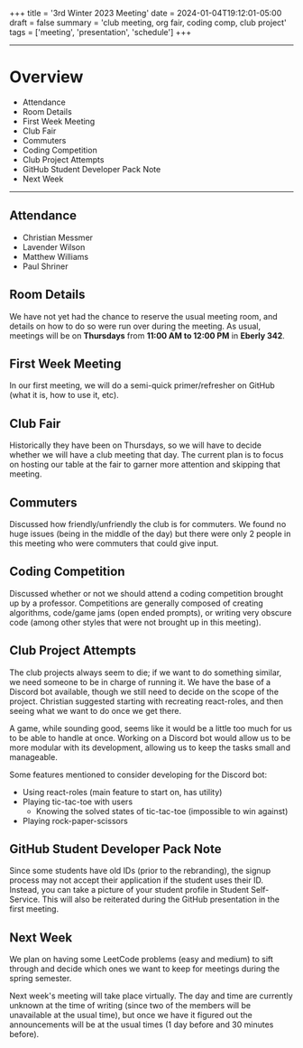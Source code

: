 +++
title = '3rd Winter 2023 Meeting'
date = 2024-01-04T19:12:01-05:00
draft = false
summary = 'club meeting, org fair, coding comp, club project'
tags = ['meeting', 'presentation', 'schedule']
+++

***

# Overview

- Attendance
- Room Details
- First Week Meeting
- Club Fair
- Commuters
- Coding Competition
- Club Project Attempts
- GitHub Student Developer Pack Note
- Next Week

***

## Attendance

- Christian Messmer
- Lavender Wilson
- Matthew Williams
- Paul Shriner

## Room Details

We have not yet had the chance to reserve the usual meeting room, and details on how to do so were run over during the meeting. As usual, meetings will be on __Thursdays__ from __11:00 AM to 12:00 PM__ in __Eberly 342__. 

## First Week Meeting

In our first meeting, we will do a semi-quick primer/refresher on GitHub (what it is, how to use it, etc). 

## Club Fair

Historically they have been on Thursdays, so we will have to decide whether we will have a club meeting that day. The current plan is to focus on hosting our table at the fair to garner more attention and skipping that meeting. 

## Commuters

Discussed how friendly/unfriendly the club is for commuters. We found no huge issues (being in the middle of the day) but there were only 2 people in this meeting who were commuters that could give input. 

## Coding Competition

Discussed whether or not we should attend a coding competition brought up by a professor. Competitions are generally composed of creating algorithms, code/game jams (open ended prompts), or writing very obscure code (among other styles that were not brought up in this meeting). 

## Club Project Attempts

The club projects always seem to die; if we want to do something similar, we need someone to be in charge of running it. We have the base of a Discord bot available, though we still need to decide on the scope of the project. Christian suggested starting with recreating react-roles, and then seeing what we want to do once we get there. 

A game, while sounding good, seems like it would be a little too much for us to be able to handle at once. Working on a Discord bot would allow us to be more modular with its development, allowing us to keep the tasks small and manageable. 

Some features mentioned to consider developing for the Discord bot:
- Using react-roles (main feature to start on, has utility)
- Playing tic-tac-toe with users 
	- Knowing the solved states of tic-tac-toe (impossible to win against)
- Playing rock-paper-scissors

## GitHub Student Developer Pack Note

Since some students have old IDs (prior to the rebranding), the signup process may not accept their application if the student uses their ID. Instead, you can take a picture of your student profile in Student Self-Service. This will also be reiterated during the GitHub presentation in the first meeting.

## Next Week

We plan on having some LeetCode problems (easy and medium) to sift through and decide which ones we want to keep for meetings during the spring semester.  

Next week's meeting will take place virtually. The day and time are currently unknown at the time of writing (since two of the members will be unavailable at the usual time), but once we have it figured out the announcements will be at the usual times (1 day before and 30 minutes before).  
